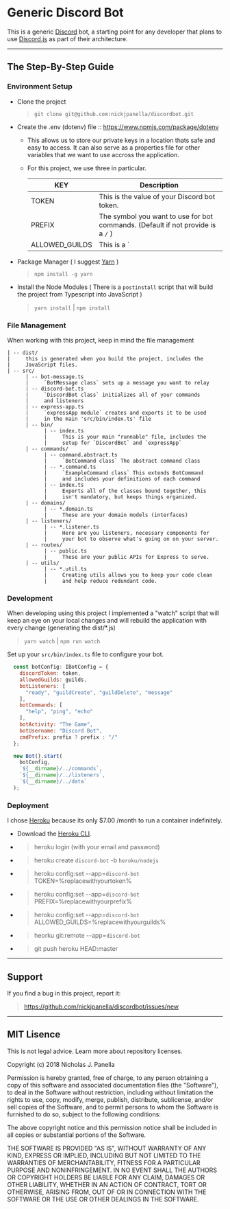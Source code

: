 # Generic Discord Bot
This is a generic [Discord](https://discordapp.com) bot, a starting point for any developer that plans to use [Discord.js](https://discord.js.org) as part of their architecture.

-------------------------

## The Step-By-Step Guide

### Environment Setup
- Clone the project

  > `git clone git@github.com:nickjpanella/discordbot.git`

- Create the .env (dotenv) file :: https://www.npmjs.com/package/dotenv
  - This allows us to store our private keys in a location thats safe and easy to access. It can also serve as a properties file for other variables that we want to use accross the application. 
  
  - For this project, we use three in particular.
  
    KEY | Description
    ----|------
    TOKEN | This is the value of your Discord bot token.
    PREFIX | The symbol you want to use for bot commands. (Default if not provide is a `/` )
    ALLOWED_GUILDS | This is a `|` (bar) delimited list that is optional but can be used if you want to restrict the bot to specific Discord Servers.

- Package Manager ( I suggest [Yarn](https://yarnpkg.com/en/) )

  > `npm install -g yarn`

- Install the Node Modules ( There is a `postinstall` script that will build the project from Typescript into JavaScript )

  > `yarn install` | `npm install`

### File Management 
When working with this project, keep in mind the file management

``` text
| -- dist/
|     this is generated when you build the project, includes the 
|     JavaScript files. 
| -- src/
      | -- bot-message.ts 
      |     `BotMessage class` sets up a message you want to relay
      | -- discord-bot.ts 
      |     `DiscordBot class` initializes all of your commands
      |     and listeners
      | -- express-app.ts
      |     `expressApp module` creates and exports it to be used
      |     in the main 'src/bin/index.ts' file
      | -- bin/
            | -- index.ts
            |     This is your main "runnable" file, includes the
            |     setup for `DiscordBot` and `expressApp`
      | -- commands/
            | -- command.abstract.ts
            |     `BotCommand class` The abstract command class
            | -- *.command.ts
            |     `ExampleCommand class` This extends BotCommand 
            |     and includes your definitions of each command
            | -- index.ts
            |     Exports all of the classes bound together, this 
            |     isn't mandatory, but keeps things organized.
      | -- domains/
            | -- *.domain.ts
            |     These are your domain models (interfaces)
      | -- listeners/
            | -- *.listener.ts
            |     Here are you listeners, necessary components for 
            |     your bot to observe what's going on on your server.
      | -- routes/
            | -- public.ts
            |     These are your public APIs for Express to serve.
      | -- utils/
            | -- *.util.ts
            |     Creating utils allows you to keep your code clean
            |     and help reduce redundant code.
```

### Development
When developing using this project I implemented a "watch" script that will keep an eye on your local changes and will rebuild the application with every change (generating the dist/*.js) 

> `yarn watch` | `npm run watch`

Set up your `src/bin/index.ts` file to configure your bot.
```JavaScript
  const botConfig: IBotConfig = {
    discordToken: token,
    allowedGuilds: guilds,
    botListeners: [
      "ready", "guildCreate", "guildDelete", "message"
    ],
    botCommands: [
      "help", "ping", "echo"
    ],
    botActivity: "The Game",
    botUsername: "Discord Bot",
    cmdPrefix: prefix ? prefix : "/"
  };

  new Bot().start(
    botConfig,
    `${__dirname}/../commands`,
    `${__dirname}/../listeners`,
    `${__dirname}/../data`
  );
```


### Deployment
I chose [Heroku](https://heroku.com) because its only $7.00 /month to run a container indefinitely. 
- Download the [Heroku CLI](https://devcenter.heroku.com/articles/heroku-cli).
- > heroku login (with your email and password)
- > heroku create `discord-bot` -b `heroku/nodejs`
- > heroku config:set --app=`discord-bot` TOKEN=%replacewithyourtoken%
- > heroku config:set --app=`discord-bot` PREFIX=%replacewithyourprefix%
- > heroku config:set --app=`discord-bot` ALLOWED_GUILDS=%replacewithyourguilds%
- > heorku git:remote --app=`discord-bot`
- > git push heroku HEAD:master


-------------------------
## Support
If you find a bug in this project, report it:
> https://github.com/nickjpanella/discordbot/issues/new


-------------------------
## MIT Lisence
This is not legal advice. Learn more about repository licenses.

Copyright (c) 2018 Nicholas J. Panella

Permission is hereby granted, free of charge, to any person obtaining a copy of this software and associated documentation files (the "Software"), to deal in the Software without restriction, including without limitation the rights to use, copy, modify, merge, publish, distribute, sublicense, and/or sell copies of the Software, and to permit persons to whom the Software is furnished to do so, subject to the following conditions:

The above copyright notice and this permission notice shall be included in all copies or substantial portions of the Software.

THE SOFTWARE IS PROVIDED "AS IS", WITHOUT WARRANTY OF ANY KIND, EXPRESS OR IMPLIED, INCLUDING BUT NOT LIMITED TO THE WARRANTIES OF MERCHANTABILITY, FITNESS FOR A PARTICULAR PURPOSE AND NONINFRINGEMENT. IN NO EVENT SHALL THE AUTHORS OR COPYRIGHT HOLDERS BE LIABLE FOR ANY CLAIM, DAMAGES OR OTHER LIABILITY, WHETHER IN AN ACTION OF CONTRACT, TORT OR OTHERWISE, ARISING FROM, OUT OF OR IN CONNECTION WITH THE SOFTWARE OR THE USE OR OTHER DEALINGS IN THE SOFTWARE.

